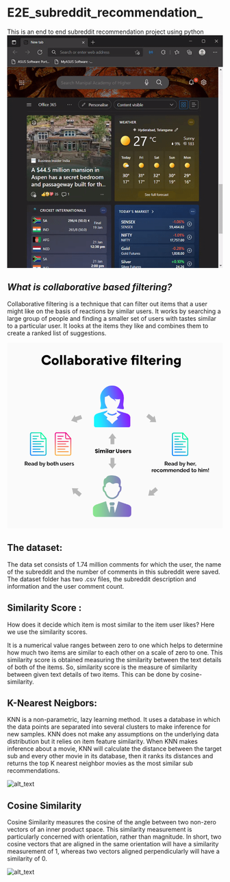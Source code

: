 # E2E_subreddit_recommendation_
This is an end to end subreddit recommendation project using python 
![](https://github.com/megashyam/E2E_subreddit_recommendation_/blob/main/preproccesing/gify.gif)



## _What is collaborative based filtering?_
Collaborative filtering is a technique that can filter out items that a user might like on the basis of reactions by similar users.
It works by searching a large group of people and finding a smaller set of users with tastes similar to a particular user. It looks at the items they like and combines them to create a ranked list of suggestions.

![alt_text](https://github.com/megashyam/E2E_subreddit_recommendation_/blob/main/preproccesing/f35bf62d-recommendation-engine-1.png)

## The dataset:
The data set consists of 1.74 million comments for which the user, the name of the subreddit and the number of comments in this subreddit were saved. The dataset folder has two .csv files, the subreddit description and information and the user comment count.

## Similarity Score :
How does it decide which item is most similar to the item user likes? Here we use the similarity scores.

It is a numerical value ranges between zero to one which helps to determine how much two items are similar to each other on a scale of zero to one. This similarity score is obtained measuring the similarity between the text details of both of the items. So, similarity score is the measure of similarity between given text details of two items. This can be done by cosine-similarity.

## K-Nearest Neigbors:

 KNN is a non-parametric, lazy learning method. It uses a database in which the data points are separated into several clusters to make inference for new samples.
KNN does not make any assumptions on the underlying data distribution but it relies on item feature similarity. When KNN makes inference about a movie, KNN will calculate the distance between the target sub and every other movie in its database, then it ranks its distances and returns the top K nearest neighbor movies as the most similar sub recommendations.

![alt_text](https://miro.medium.com/max/1300/1*OyYyr9qY-w8RkaRh2TKo0w.png)


## Cosine Similarity
Cosine Similarity measures the cosine of the angle between two non-zero vectors of an inner product space. This similarity measurement is particularly concerned with orientation, rather than magnitude. In short, two cosine vectors that are aligned in the same orientation will have a similarity measurement of 1, whereas two vectors aligned perpendicularly will have a similarity of 0.

![alt_text](https://www.tyrrell4innovation.ca/wp-content/uploads/2021/06/rsz_jenny_du_miword.png)

